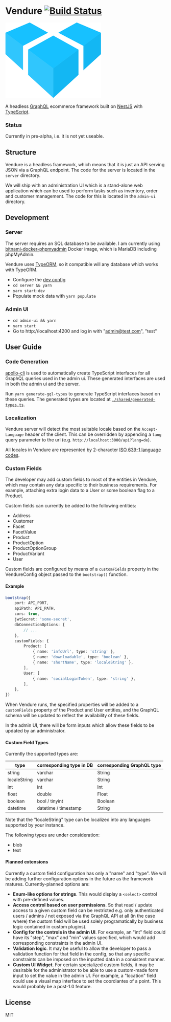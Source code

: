 # Vendure [![Build Status](https://travis-ci.org/vendure-ecommerce/vendure.svg?branch=master)](https://travis-ci.org/vendure-ecommerce/vendure)

![logo](admin-ui/src/assets/cube-logo-300px.png)

A headless [GraphQL](https://graphql.org/) ecommerce framework built on [NestJS](https://nestjs.com/) with [TypeScript](http://www.typescriptlang.org/).

### Status

Currently in pre-alpha, i.e. it is not yet useable.

## Structure

Vendure is a headless framework, which means that it is just an API serving JSON via a GraphQL endpoint. The code for
the server is located in the `server` directory.

We will ship with an administration UI which is a stand-alone web application which can be used to perform tasks such
as inventory, order and customer management. The code for this is located in the `admin-ui` directory.

## Development

### Server

The server requires an SQL database to be available. I am currently using [bitnami-docker-phpmyadmin](https://github.com/bitnami/bitnami-docker-phpmyadmin) Docker image,
which is MariaDB including phpMyAdmin.

Vendure uses [TypeORM](http://typeorm.io), so it compatible will any database which works with TypeORM.

* Configure the [dev config](./server/dev-config.ts)
* `cd server && yarn`
* `yarn start:dev`
* Populate mock data with `yarn populate`

### Admin UI

* `cd admin-ui && yarn`
* `yarn start`
* Go to http://localhost:4200 and log in with "admin@test.com", "test"

## User Guide

### Code Generation

[apollo-cli](https://github.com/apollographql/apollo-cli) is used to automatically create TypeScript interfaces
for all GraphQL queries used in the admin ui. These generated interfaces are used in both the admin ui and the server.

Run `yarn generate-gql-types` to generate TypeScript interfaces based on these queries. The generated
types are located at [`./shared/generated-types.ts`](./shared/generated-types.ts).

### Localization

Vendure server will detect the most suitable locale based on the `Accept-Language` header of the client.
This can be overridden by appending a `lang` query parameter to the url (e.g. `http://localhost:3000/api?lang=de`). 

All locales in Vendure are represented by 2-character [ISO 639-1 language codes](https://en.wikipedia.org/wiki/List_of_ISO_639-1_codes).

### Custom Fields

The developer may add custom fields to most of the entities in Vendure, which may contain any data specific to their
business requirements. For example, attaching extra login data to a User or some boolean flag to a Product.

Custom fields can currently be added to the following entities:

* Address
* Customer
* Facet
* FacetValue
* Product
* ProductOption
* ProductOptionGroup
* ProductVariant
* User

Custom fields are configured by means of a `customFields` property in the VendureConfig object passed to the `bootstrap()` function.

#### Example

```TypeScript
bootstrap({
    port: API_PORT,
    apiPath: API_PATH,
    cors: true,
    jwtSecret: 'some-secret',
    dbConnectionOptions: {
        // ...
    },
    customFields: {
        Product: [
            { name: 'infoUrl', type: 'string' },
            { name: 'downloadable', type: 'boolean' },
            { name: 'shortName', type: 'localeString' },
        ],
        User: [
            { name: 'socialLoginToken', type: 'string' },
        ],
    },
})
```

When Vendure runs, the specified properties will be added to a `customFields` property of the Product and User entities, and
the GraphQL schema will be updated to reflect the availability of these fields.

In the admin UI, there will be form inputs which allow these fields to be updated by an administrator.

#### Custom Field Types

Currently the supported types are:

| type          | corresponding type in DB  | corresponding GraphQL type    |
| ----          | ------------------------  | --------------------------    |
| string        | varchar                   | String                        |
| localeString  | varchar                   | String                        |
| int           | int                       | Int                           |
| float         | double                    | Float                         |
| boolean       | bool / tinyint            | Boolean                       | 
| datetime      | datetime / timestamp      | String                        |

Note that the "localeString" type can be localized into any languages supported by your instance.

The following types are under consideration:

* blob
* text

#### Planned extensions

Currently a custom field configuration has only a "name" and "type". We will be adding further configuration
options in the future as the framework matures. Currently-planned options are:

* **Enum-like options for strings**. This would display a `<select>` control with pre-defined values.
* **Access control based on user permissions**. So that read / update access to a given custom field can be
restricted e.g. only authenticated users / admins / not exposed via the GraphQL API at all (in the case where)
the custom field will be used solely programatically by business logic contained in custom plugins).
* **Config for the controls in the admin UI**. For example, an "int" field could have its "step", "max" and "min" values
specified, which would add corresponding constraints in the admin UI.
* **Validation logic**. It may be useful to allow the developer to pass a validation function for that field in the config,
so that any specific constraints can be imposed on the inputted data in a consistent manner.
* **Custom UI Widget**. For certain specialized custom fields, it may be desirable for the administrator to be able to use
a custom-made form input to set the value in the admin UI. For example, a "location" field could use a visual map interface
to set the coordiantes of a point. This would probably be a post-1.0 feature.


## License

MIT
